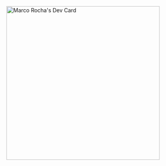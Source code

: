 <a href="https://app.daily.dev/marco_rocha_"><img src="https://api.daily.dev/devcards/11495e198c1b478b85fbd55252db8db1.png?r=c5e" width="400" alt="Marco Rocha's Dev Card"/></a>
